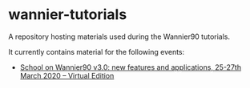 # wannier-tutorials

A repository hosting materials used during the Wannier90 tutorials.

It currently contains material for the following events:

- [School on Wannier90 v3.0: new features and applications, 25-27th March 2020 – Virtual Edition](2020_03_Oxford/README.md)
